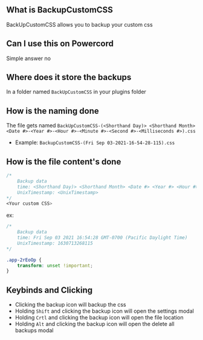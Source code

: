## What is BackupCustomCSS
BackUpCustomCSS allows you to backup your custom css

## Can I use this on Powercord
Simple answer no

## Where does it store the backups
In a folder named `BackUpCustomCSS` in your plugins folder

## How is the naming done
The file gets named `BackUpCustomCSS-(<Shorthand Day)> <Shorthand Month> <Date #>-<Year #>-<Hour #>-<Minute #>-<Second #>-<Milliseconds #>).css` 
* Example: `BackupCustomCSS-(Fri Sep 03-2021-16-54-28-115).css`

## How is the file content's done
```css
/*
    Backup data
    time: <Shorthand Day)> <Shorthand Month> <Date #> <Year #> <Hour #> <Minute #> <Second #> <Milliseconds #> <gmt / Greenwich Mean Time> <Time zone>
    UnixTimestamp: <UnixTimestamp>
*/
<Your custom CSS>
```
ex: 
```css
/*
    Backup data
    time: Fri Sep 03 2021 16:54:28 GMT-0700 (Pacific Daylight Time)
    UnixTimestamp: 1630713268115
*/

.app-2rEoOp {
    transform: unset !important;
}
```

## Keybinds and Clicking
* Clicking the backup icon will backup the css
* Holding `Shift` and clicking the backup icon will open the settings modal
* Holding `Crtl` and clicking the backup icon will open the file location
* Holding `Alt` and clicking the backup icon will open the delete all backups modal
